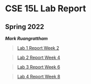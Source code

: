 # CSE 15L Lab Report
## Spring 2022
***Mark Ruangrattham***


>[Lab 1 Report Week 2 ](https://markruangrattham.github.io/cse15l-lab-reports/lab-report-1-week-2.html)

>[Lab 2 Report Week 4 ](https://markruangrattham.github.io/cse15l-lab-reports/lab-report-2-week-4.html)

>[Lab 3 Report Week 6 ](https://markruangrattham.github.io/cse15l-lab-reports/lab-report-3-week-6.html)

>[Lab 4 Report Week 8](https://markruangrattham.github.io/cse15l-lab-reports/lab-report-4-week-8.html)

